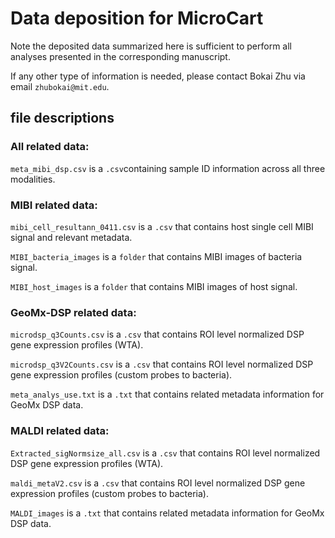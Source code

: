 # Data deposition for MicroCart
Note the deposited data summarized here is sufficient to perform all analyses presented in the corresponding manuscript.

If any other type of information is needed, please contact Bokai Zhu via email ```zhubokai@mit.edu```.


## file descriptions

### All related data:

```meta_mibi_dsp.csv``` is a ```.csv```containing sample ID information across all three modalities.

### MIBI related data:

```mibi_cell_resultann_0411.csv``` is a ```.csv``` that contains host single cell MIBI signal and relevant metadata.

```MIBI_bacteria_images``` is a ```folder``` that contains MIBI images of bacteria signal.

```MIBI_host_images``` is a ```folder``` that contains MIBI images of host signal.

### GeoMx-DSP related data:

```microdsp_q3Counts.csv``` is a ```.csv``` that contains ROI level normalized DSP gene expression profiles (WTA).

```microdsp_q3V2Counts.csv``` is a ```.csv``` that contains ROI level normalized DSP gene expression profiles (custom probes to bacteria).

```meta_analys_use.txt``` is a ```.txt``` that contains related metadata information for GeoMx DSP data.

### MALDI related data:

```Extracted_sigNormsize_all.csv``` is a ```.csv``` that contains ROI level normalized DSP gene expression profiles (WTA).

```maldi_metaV2.csv``` is a ```.csv``` that contains ROI level normalized DSP gene expression profiles (custom probes to bacteria).

```MALDI_images``` is a ```.txt``` that contains related metadata information for GeoMx DSP data.
